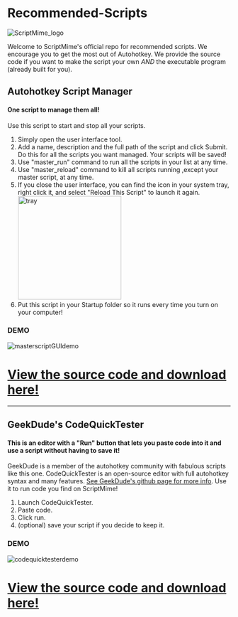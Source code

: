# Recommended-Scripts


![ScriptMime_logo](https://user-images.githubusercontent.com/81720879/113227766-6e99fa80-9261-11eb-8802-553a6ff9633d.png)

Welcome to ScriptMime's official repo for recommended scripts. We encourage you to get the most out of Autohotkey.
We provide the source code if you want to make the script your own *AND* the executable program (already built for you).


## Autohotkey Script Manager
 #### One script to manage them all!
 
 Use this script to start and stop all your scripts. 
  1. Simply open the user interface tool. 
  2. Add a name, description and the full path of the script and click Submit. Do this for all the scripts you want managed. Your scripts will be saved!
  3. Use "master_run" command to run all the scripts in your list at any time.
  4. Use "master_reload" command to kill all scripts running ,except your master script, at any time.
  5. If you close the user interface, you can find the icon in your system tray, right click it, and select "Reload This Script" to launch it again.<img width="233" alt="tray" src="https://user-images.githubusercontent.com/81720879/113357894-c3497e00-9312-11eb-9f06-a4713f79544c.png">
  6. Put this script in your Startup folder so it runs every time you turn on your computer!
  
### DEMO
![masterscriptGUIdemo](https://user-images.githubusercontent.com/81720879/113355372-add25500-930e-11eb-94af-0f524cc20bbf.gif)

# [View the source code and download here!](https://github.com/ScriptMime/Recommended-Scripts/tree/ScriptManager)



_________________________________________________________________________________________________________________________________________________________________________________

## GeekDude's CodeQuickTester
 #### This is an editor with a "Run" button that lets you paste code into it and use a script without having to save it!
 
 GeekDude is a member of the autohotkey community with fabulous scripts like this one.
 CodeQuickTester is an open-source editor with full autohotkey syntax and many features. [See GeekDude's github page for more info](https://github.com/G33kDude/CodeQuickTester).
 Use it to run code you find on ScriptMime!
  1. Launch CodeQuickTester.
  2. Paste code.
  3. Click run.
  4. (optional) save your script if you decide to keep it. 
 
### DEMO
![codequicktesterdemo](https://user-images.githubusercontent.com/81720879/113355362-a9a63780-930e-11eb-9706-2321c13083ed.gif)

# [View the source code and download here!](https://github.com/ScriptMime/Recommended-Scripts/tree/CodeQuickTester)

